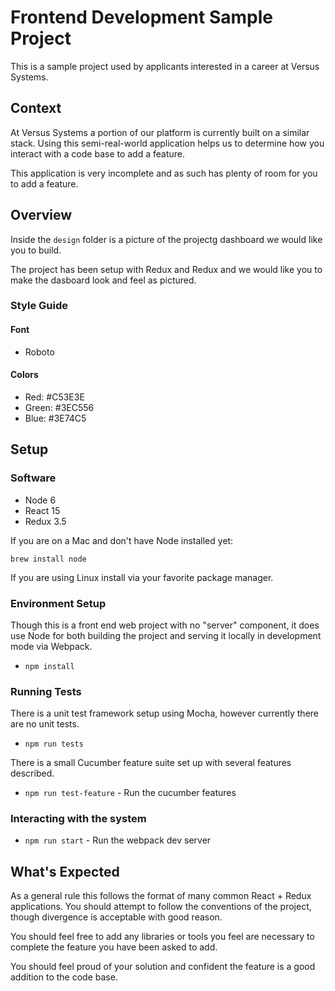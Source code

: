 # Frontend Development Sample Project

This is a sample project used by applicants interested in a career at Versus Systems.

## Context

At Versus Systems a portion of our platform is currently built on a similar stack. Using this semi-real-world application helps us to determine how you interact with a code base to add a feature.

This application is very incomplete and as such has plenty of room for you to add a feature.

## Overview

Inside the `design` folder is a picture of the projectg dashboard we would like you to build.

The project has been setup with Redux and Redux and we would like you to make the dasboard look and feel as pictured.

### Style Guide
#### Font
* Roboto

#### Colors
* Red: #C53E3E
* Green: #3EC556
* Blue: #3E74C5


## Setup

### Software

* Node 6
* React 15
* Redux 3.5

If you are on a Mac and don't have Node installed yet:

`brew install node`

If you are using Linux install via your favorite package manager.

### Environment Setup

Though this is a front end web project with no "server" component, it does use Node for both building the project and serving it locally in development mode via Webpack.

* `npm install`

### Running Tests

There is a unit test framework setup using Mocha, however currently there are no unit tests.

* `npm run tests`

There is a small Cucumber feature suite set up with several features described.

* `npm run test-feature` - Run the cucumber features

### Interacting with the system

* `npm run start` - Run the webpack dev server

## What's Expected

As a general rule this follows the format of many common React + Redux applications. You should attempt to follow the conventions of the project, though divergence is acceptable with good reason.

You should feel free to add any libraries or tools you feel are necessary to complete the feature you have been asked to add.

You should feel proud of your solution and confident the feature is a good addition to the code base.
